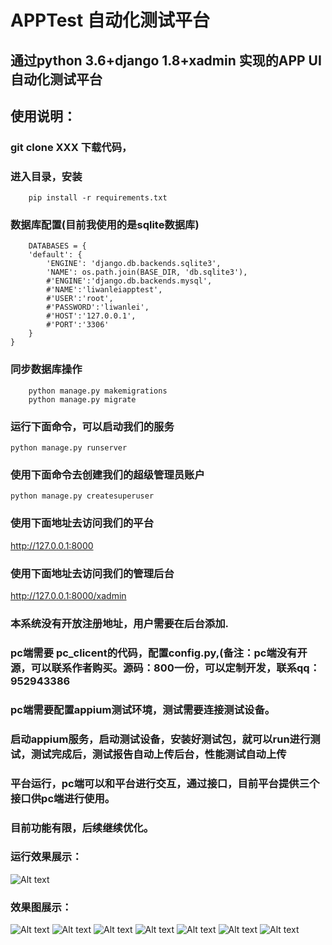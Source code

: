 # APPTest 自动化测试平台
## 通过python 3.6+django 1.8+xadmin 实现的APP  UI自动化测试平台
## 使用说明：
### git  clone XXX  下载代码，
### 进入目录，安装
        pip install -r requirements.txt
### 数据库配置(目前我使用的是sqlite数据库)
        DATABASES = {
        'default': {
            'ENGINE': 'django.db.backends.sqlite3',
            'NAME': os.path.join(BASE_DIR, 'db.sqlite3'),
            #'ENGINE':'django.db.backends.mysql',
            #'NAME':'liwanleiapptest',
            #'USER':'root',
            #'PASSWORD':'liwanlei',
            #'HOST':'127.0.0.1',
            #'PORT':'3306'
        }
    }
 ### 同步数据库操作
        python manage.py makemigrations
        python manage.py migrate
 ### 运行下面命令，可以启动我们的服务
    python manage.py runserver
 ### 使用下面命令去创建我们的超级管理员账户
    python manage.py createsuperuser
 ### 使用下面地址去访问我们的平台
  <http://127.0.0.1:8000>
  ### 使用下面地址去访问我们的管理后台
  <http://127.0.0.1:8000/xadmin>
  ###  本系统没有开放注册地址，用户需要在后台添加.
 ### pc端需要 pc_clicent的代码，配置config.py,(备注：pc端没有开源，可以联系作者购买。源码：800一份，可以定制开发，联系qq：952943386
 ### pc端需要配置appium测试环境，测试需要连接测试设备。
 ### 启动appium服务，启动测试设备，安装好测试包，就可以run进行测试，测试完成后，测试报告自动上传后台，性能测试自动上传
 ### 平台运行，pc端可以和平台进行交互，通过接口，目前平台提供三个接口供pc端进行使用。
 ### 目前功能有限，后续继续优化。
 ### 运行效果展示：
  ![Alt text](https://github.com/liwanlei/UFATestPlan/blob/master/img/11.gif)
 ### 效果图展示：
 ![Alt text](https://github.com/liwanlei/UFATestPlan/blob/master/img/项目.png)
  ![Alt text](https://github.com/liwanlei/UFATestPlan/blob/master/img/测试用例.png)
  ![Alt text](https://github.com/liwanlei/UFATestPlan/blob/master/img/testreport.png)
  ![Alt text](https://github.com/liwanlei/UFATestPlan/blob/master/img/xingneng.png)
  ![Alt text](https://github.com/liwanlei/UFATestPlan/blob/master/img/QQ截图20180508161822.png)
  ![Alt text](https://github.com/liwanlei/UFATestPlan/blob/master/img/pc.png)
 ![Alt text](https://github.com/liwanlei/UFATestPlan/blob/master/img/pczhixing.png)
 
